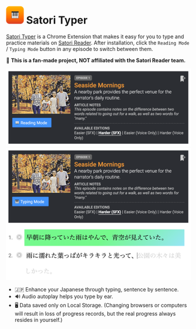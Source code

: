 

# ![icon48](src/icons/icon48.png) Satori Typer

[Satori Typer](https://chrome.google.com/webstore/detail/satori-typer/ldcgjddkaogbcjphbnkkjmndnbnomdll) is a Chrome Extension that makes it easy for you to type and practice materials on [Satori Reader](https://www.satorireader.com/). After installation, click the `Reading Mode` / `Typing Mode` button in any episode to switch between them.

🚨 **This is a fan-made project, NOT affiliated with the Satori Reader team.**

![Reading Mode Demo](README-assets/reading-mode.png)
![Typing Mode Demo](README-assets/typing-mode.png)

- 🇯🇵 Enhance your Japanese through typing, sentence by sentence.
- 🔊 Audio autoplay helps you type by ear.
- 🖥 Data saved only on Local Storage. (Changing browsers or computers will result in loss of progress records, but the real progress always resides in yourself.)

